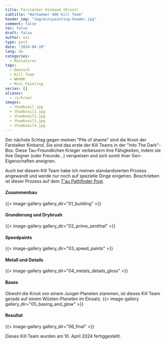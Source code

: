 ```yaml
---
title: Farstalker Kinband (Kroot)
subtitle: "Warhammer 40K Kill Team"
header_img: "img/minipainting-header.jpg"
comment: false
toc: false
draft: false
author: oxi
type: post
date: "2024-04-10"
lang: de
categories:
  - Miniatures
tags:
  - Deutsch
  - Kill Team
  - WH40K
  - Mini Painting
series: []
aliases:
  - /s/kroot
images:
  - thumbnail.jpg
  - thumbnail1.jpg
  - thumbnail2.jpg
  - thumbnail3.jpg
  - thumbnail4.jpg
---
```

Der nächste Schlag gegen meinen "Pile of shame" sind die Kroot der Farstalker Kinband. Sie sind das erste der Kill Teams in der "Into The Dark"-Box. Diese Tau-Freundlichen Krieger verbessern ihre Fähigkeiten, indem sie ihre Gegner (oder Freunde...) verspeisen und sich somit ihrer Gen-Eigenschaften aneignen.

Auch bei diesem Kill Team habe ich meinen standardisierten Prozess angewandt und werde nur noch auf spezielle Dinge eingehen. Beschrieben ist dieser Prozess auf dem [T'au Pathfinder Post](./posts/2024-01-17-tau-pathfinder-40k-kill-team/).

#### Zusammenbau
{{< image-gallery gallery_dir="01_building" >}}

#### Grundierung und Drybrush
{{< image-gallery gallery_dir="02_prime_zenithal" >}}

#### Speedpaints
{{< image-gallery gallery_dir="03_speed_paints" >}}

#### Metall und Details
{{< image-gallery gallery_dir="04_metals_details_gloss" >}}

#### Bases
Obwohl die Kroot von einem Jungel-Planeten stammen, ist dieses Kill Team gerade auf einem Wüsten-Planeten im Einsatz.
{{< image-gallery gallery_dir="05_basing_and_glow" >}}

#### Resultat
{{< image-gallery gallery_dir="06_final" >}}

Dieses Kill Team wurden am 10. April 2024 fertiggestellt.
